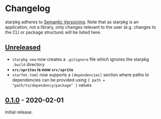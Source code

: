 # Changelog

starpkg adheres to [Semantic Versioning](https://semver.org/spec/v2.0.0.html). Note that as starpkg is an application, not a library, only changes relevant to the user (e.g. changes to the CLI or package structure) will be listed here.

## [Unreleased]
- `starpkg new` now creates a `.gitignore` file which ignores the starpkg `.build` directory
- **`src/sprites` is now `src/sprite`**
- `starfmt.toml` now supports a `[dependencies]` section where paths to dependencies can be provided using `{ path = "path/to/dependency/package" }` values

## [0.1.0] - 2020-02-01
Initial release.

[Unreleased]: https://github.com/nanaian/starpkg/compare/v0.1.0...HEAD
[0.1.0]: https://github.com/nanaian/starpkg/releases/tag/v0.1.0
